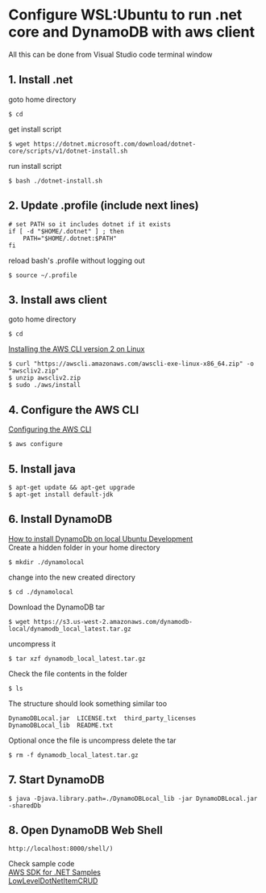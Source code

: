 # Configure WSL:Ubuntu to run .net core and DynamoDB with aws client
All this can be done from Visual Studio code terminal window

## 1. Install .net
goto home directory
```
$ cd
```
get install script
```
$ wget https://dotnet.microsoft.com/download/dotnet-core/scripts/v1/dotnet-install.sh
```
run install script
```
$ bash ./dotnet-install.sh
```
## 2. Update .profile (include next lines)
```
# set PATH so it includes dotnet if it exists
if [ -d "$HOME/.dotnet" ] ; then
    PATH="$HOME/.dotnet:$PATH"
fi
```
reload bash's .profile without logging out
```
$ source ~/.profile
```
## 3. Install aws client
goto home directory
```
$ cd
```
[Installing the AWS CLI version 2 on Linux](https://docs.aws.amazon.com/cli/latest/userguide/install-cliv2-linux.html)
```
$ curl "https://awscli.amazonaws.com/awscli-exe-linux-x86_64.zip" -o "awscliv2.zip"
$ unzip awscliv2.zip
$ sudo ./aws/install
```
## 4. Configure the AWS CLI
[Configuring the AWS CLI](https://docs.aws.amazon.com/cli/latest/userguide/cli-chap-configure.html)
```
$ aws configure
```
## 5. Install java
```
$ apt-get update && apt-get upgrade
$ apt-get install default-jdk
```
## 6. Install DynamoDB
[How to install DynamoDb on local Ubuntu Development](https://garywoodfine.com/how-to-install-dynamodb-on-local-ubuntu-development/)<br>
Create a hidden folder in your home directory
```
$ mkdir ./dynamolocal
```
change into the new created directory
```
$ cd ./dynamolocal
```
Download the DynamoDB tar 
```
$ wget https://s3.us-west-2.amazonaws.com/dynamodb-local/dynamodb_local_latest.tar.gz
```
uncompress it
```
$ tar xzf dynamodb_local_latest.tar.gz
```
Check the file contents in the folder 
```
$ ls 
```
The structure should look something similar too 
```
DynamoDBLocal.jar  LICENSE.txt  third_party_licenses
DynamoDBLocal_lib  README.txt
```
Optional once the file is uncompress delete the tar
```
$ rm -f dynamodb_local_latest.tar.gz 
```

## 7. Start DynamoDB
```
$ java -Djava.library.path=./DynamoDBLocal_lib -jar DynamoDBLocal.jar -sharedDb
```

## 8. Open DynamoDB Web Shell 
```
http://localhost:8000/shell/)
```
Check sample code<br>
[AWS SDK for .NET Samples](https://github.com/awslabs/aws-sdk-net-samples)<br>
[LowLevelDotNetItemCRUD](https://docs.aws.amazon.com/amazondynamodb/latest/developerguide/LowLevelDotNetItemCRUD.html)

